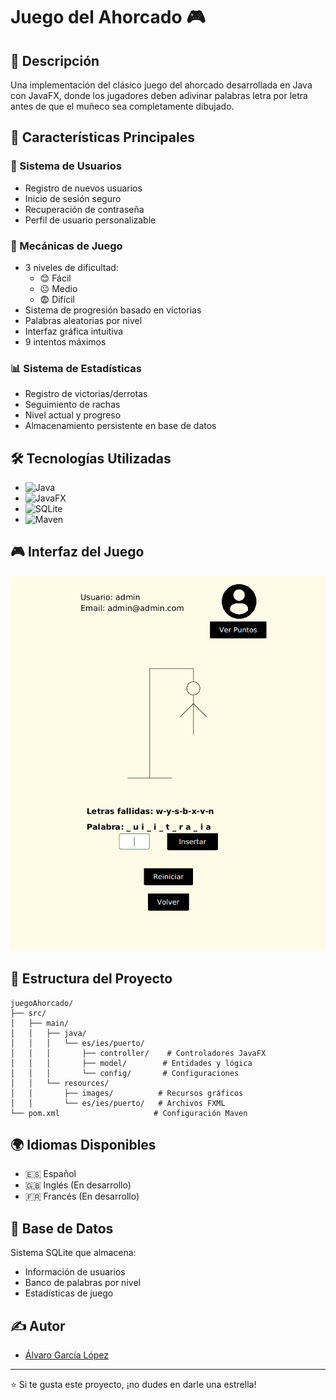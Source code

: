 # Juego del Ahorcado 🎮

## 📝 Descripción
Una implementación del clásico juego del ahorcado desarrollada en Java con JavaFX, donde los jugadores deben adivinar palabras letra por letra antes de que el muñeco sea completamente dibujado.

## 🎯 Características Principales

### 👤 Sistema de Usuarios
* Registro de nuevos usuarios
* Inicio de sesión seguro
* Recuperación de contraseña
* Perfil de usuario personalizable

### 🎲 Mecánicas de Juego
* 3 niveles de dificultad:
  * 😊 Fácil
  * 😐 Medio
  * 😨 Difícil
* Sistema de progresión basado en victorias
* Palabras aleatorias por nivel
* Interfaz gráfica intuitiva
* 9 intentos máximos

### 📊 Sistema de Estadísticas
* Registro de victorias/derrotas
* Seguimiento de rachas
* Nivel actual y progreso
* Almacenamiento persistente en base de datos

## 🛠️ Tecnologías Utilizadas
* ![Java](https://img.shields.io/badge/Java-17-orange)
* ![JavaFX](https://img.shields.io/badge/JavaFX-21-blue)
* ![SQLite](https://img.shields.io/badge/SQLite-3-green)
* ![Maven](https://img.shields.io/badge/Maven-3.8-red)

## 🎮 Interfaz del Juego
![Pantalla del juego](juegoAhorcado/src/main/resources/images/pantalla-juego.png)

## 📁 Estructura del Proyecto
```
juegoAhorcado/
├── src/
│   ├── main/
│   │   ├── java/
│   │   │   └── es/ies/puerto/
│   │   │       ├── controller/    # Controladores JavaFX
│   │   │       ├── model/        # Entidades y lógica
│   │   │       └── config/       # Configuraciones
│   │   └── resources/
│   │       ├── images/          # Recursos gráficos
│   │       └── es/ies/puerto/   # Archivos FXML
└── pom.xml                     # Configuración Maven
```

## 🌍 Idiomas Disponibles
* 🇪🇸 Español
* 🇬🇧 Inglés (En desarrollo)
* 🇫🇷 Francés (En desarrollo)

## 💾 Base de Datos
Sistema SQLite que almacena:
* Información de usuarios
* Banco de palabras por nivel
* Estadísticas de juego

## ✍️ Autor
* [Álvaro García López](https://github.com/alvarogrlp)

---
⭐ Si te gusta este proyecto, ¡no dudes en darle una estrella!
